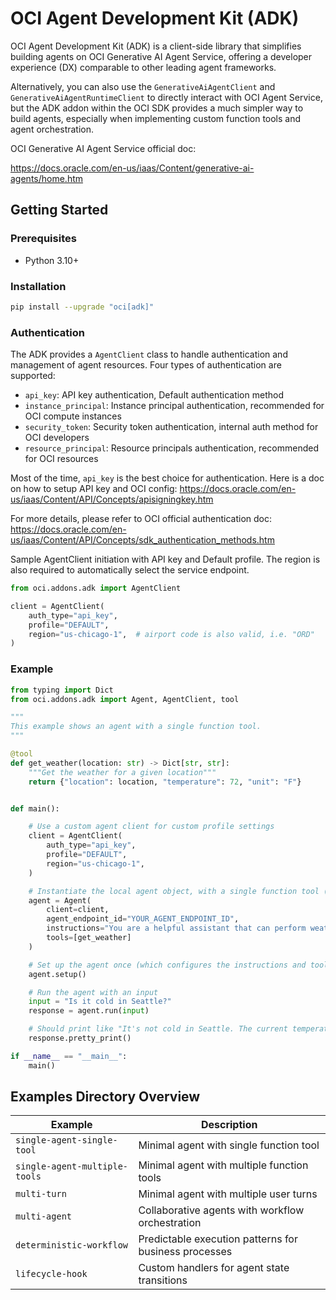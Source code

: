 # OCI Agent Development Kit (ADK)

OCI Agent Development Kit (ADK) is a client-side library that simplifies building agents on OCI Generative AI Agent Service, offering a developer experience (DX) comparable to other leading agent frameworks.

Alternatively, you can also use the `GenerativeAiAgentClient` and `GenerativeAiAgentRuntimeClient` to directly interact with OCI Agent Service, but the ADK addon within the OCI SDK provides a much simpler way to build agents, especially when implementing custom function tools and agent orchestration.

OCI Generative AI Agent Service official doc: 

https://docs.oracle.com/en-us/iaas/Content/generative-ai-agents/home.htm

## Getting Started

### Prerequisites

- Python 3.10+

### Installation
```bash
pip install --upgrade "oci[adk]"

```

### Authentication

The ADK provides a `AgentClient` class to handle authentication and management of agent resources.
Four types of authentication are supported:
- `api_key`: API key authentication, Default authentication method
- `instance_principal`: Instance principal authentication, recommended for OCI compute instances
- `security_token`: Security token authentication, internal auth method for OCI developers
- `resource_principal`: Resource principals authentication, recommended for OCI resources

Most of the time, `api_key` is the best choice for authentication. Here is a doc on how to setup 
API key and OCI config: 
https://docs.oracle.com/en-us/iaas/Content/API/Concepts/apisigningkey.htm

For more details, please refer to OCI official authentication doc: https://docs.oracle.com/en-us/iaas/Content/API/Concepts/sdk_authentication_methods.htm

Sample AgentClient initiation with API key and Default profile. 
The region is also required to automatically select the service endpoint.
```python
from oci.addons.adk import AgentClient

client = AgentClient(
    auth_type="api_key",
    profile="DEFAULT",
    region="us-chicago-1",  # airport code is also valid, i.e. "ORD"
)
```

### Example
```python
from typing import Dict
from oci.addons.adk import Agent, AgentClient, tool

"""
This example shows an agent with a single function tool.
"""

@tool
def get_weather(location: str) -> Dict[str, str]:
    """Get the weather for a given location"""
    return {"location": location, "temperature": 72, "unit": "F"}


def main():

    # Use a custom agent client for custom profile settings
    client = AgentClient(
        auth_type="api_key",
        profile="DEFAULT",
        region="us-chicago-1",
    )

    # Instantiate the local agent object, with a single function tool (plain Python function)
    agent = Agent(
        client=client,
        agent_endpoint_id="YOUR_AGENT_ENDPOINT_ID",
        instructions="You are a helpful assistant that can perform weather queries.",
        tools=[get_weather]
    )

    # Set up the agent once (which configures the instructions and tools in the remote agent resource)
    agent.setup()

    # Run the agent with an input
    input = "Is it cold in Seattle?"
    response = agent.run(input)

    # Should print like "It's not cold in Seattle. The current temperature is 72 degrees Fahrenheit. "
    response.pretty_print()

if __name__ == "__main__":
    main()
```

## Examples Directory Overview

| Example | Description |
|---------|-------------|
| `single-agent-single-tool` | Minimal agent with single function tool |
| `single-agent-multiple-tools` | Minimal agent with multiple function tools |
| `multi-turn` | Minimal agent with multiple user turns |
| `multi-agent` | Collaborative agents with workflow orchestration |
| `deterministic-workflow` | Predictable execution patterns for business processes |
| `lifecycle-hook` | Custom handlers for agent state transitions |
